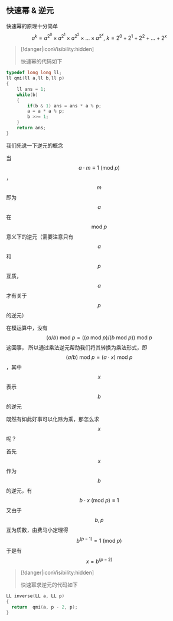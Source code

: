 ## 快速幂 & 逆元

快速幂的原理十分简单
$$
a^k=a^{2^0}\times a^{2^1}\times a^{2^2}\times\ldots\times a^{2^x},\ k=2^0+2^1+2^2+\ldots+2^x
$$

> [!danger|iconVisibility:hidden]
>
> 快速幂的代码如下

```cpp
typedef long long ll;
ll qmi(ll a,ll b,ll p)
{
	ll ans = 1;
	while(b)
	{
		if(b & 1) ans = ans * a % p;
		a = a * a % p;
		b >>= 1;
	}
	return ans;
}
```

我们先说一下逆元的概念

当 $$a\cdot m \equiv 1\ (\text{mod}\ p)$$， $$m$$ 即为 $$a$$ 在 $$\text{mod}\ p$$ 意义下的逆元（需要注意只有 $$a$$ 和 $$p$$ 互质，$$a$$ 才有关于 $$p$$ 的逆元）

在模运算中，没有 $$(a/b)\ \text{mod}\ p=\left((a\ \text{mod}\ p) / (b\ \text{mod}\ p)\right)\ \text{mod}\ p$$ 这回事， 所以通过乘法逆元帮助我们将其转换为乘法形式，即 $$(a/b)\ \text{mod}\ p=(a\cdot x)\ \text{mod}\ p$$，其中 $$x$$ 表示 $$b$$ 的逆元

既然有如此好事可以化除为乘，那怎么求 $$x$$ 呢？

首先 $$x$$ 作为 $$b$$ 的逆元，有
$$
b\cdot x\ (\text{mod}\ p) \equiv 1
$$
又由于 $$b, p$$ 互为质数，由费马小定理得
$$
b^{(p-1)}=1\ (\text{mod}\ p)
$$
于是有
$$
x=b^{(p-2)}
$$

> [!danger|iconVisibility:hidden]
>
> 快速幂求逆元的代码如下

```cpp
LL inverse(LL a, LL p)
{
  return  qmi(a, p - 2, p);
}
```

